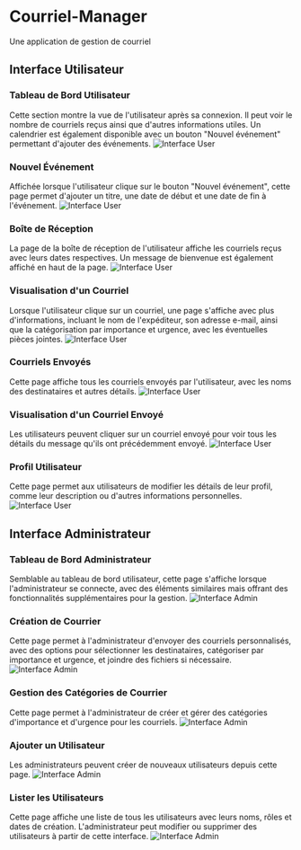 # Courriel-Manager
Une application de gestion de courriel
## Interface Utilisateur

### Tableau de Bord Utilisateur
Cette section montre la vue de l'utilisateur après sa connexion. Il peut voir le nombre de courriels reçus ainsi que d'autres informations utiles. Un calendrier est également disponible avec un bouton "Nouvel événement" permettant d'ajouter des événements.
![Interface User](/Interfaces_CourrielManager/User/dashboardUser.png)
### Nouvel Événement
Affichée lorsque l'utilisateur clique sur le bouton "Nouvel événement", cette page permet d'ajouter un titre, une date de début et une date de fin à l'événement.
![Interface User](/Interfaces_CourrielManager/User/NewEvent.png)
### Boîte de Réception
La page de la boîte de réception de l'utilisateur affiche les courriels reçus avec leurs dates respectives. Un message de bienvenue est également affiché en haut de la page.
![Interface User](/Interfaces_CourrielManager/User/Inbox.png)
### Visualisation d'un Courriel
Lorsque l'utilisateur clique sur un courriel, une page s'affiche avec plus d'informations, incluant le nom de l'expéditeur, son adresse e-mail, ainsi que la catégorisation par importance et urgence, avec les éventuelles pièces jointes.
![Interface User](/Interfaces_CourrielManager/User/ReadUser.png)
### Courriels Envoyés
Cette page affiche tous les courriels envoyés par l'utilisateur, avec les noms des destinataires et autres détails.
![Interface User](/Interfaces_CourrielManager/User/SentMails.png)
### Visualisation d'un Courriel Envoyé
Les utilisateurs peuvent cliquer sur un courriel envoyé pour voir tous les détails du message qu'ils ont précédemment envoyé.
![Interface User](/Interfaces_CourrielManager/User/Read-Sent-Mails.png)
### Profil Utilisateur
Cette page permet aux utilisateurs de modifier les détails de leur profil, comme leur description ou d'autres informations personnelles.
![Interface User](/Interfaces_CourrielManager/User/Profile.png)
## Interface Administrateur

### Tableau de Bord Administrateur
Semblable au tableau de bord utilisateur, cette page s'affiche lorsque l'administrateur se connecte, avec des éléments similaires mais offrant des fonctionnalités supplémentaires pour la gestion.
![Interface Admin](/Interfaces_CourrielManager/Admin/dashboardAdmin.png)
### Création de Courrier
Cette page permet à l'administrateur d'envoyer des courriels personnalisés, avec des options pour sélectionner les destinataires, catégoriser par importance et urgence, et joindre des fichiers si nécessaire.
![Interface Admin](/Interfaces_CourrielManager/Admin/CourrierAdmin.png)
### Gestion des Catégories de Courrier
Cette page permet à l'administrateur de créer et gérer des catégories d'importance et d'urgence pour les courriels.
![Interface Admin](/Interfaces_CourrielManager/Admin/Management.png)
### Ajouter un Utilisateur
Les administrateurs peuvent créer de nouveaux utilisateurs depuis cette page.
![Interface Admin](/Interfaces_CourrielManager/Admin/Ajouter_User.png)
### Lister les Utilisateurs
Cette page affiche une liste de tous les utilisateurs avec leurs noms, rôles et dates de création. L'administrateur peut modifier ou supprimer des utilisateurs à partir de cette interface.
![Interface Admin](/Interfaces_CourrielManager/Admin/List-User.png)
